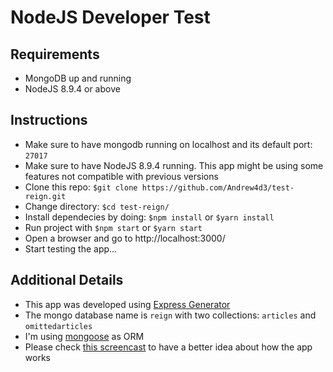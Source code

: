 # NodeJS Developer Test

## Requirements
* MongoDB up and running
* NodeJS 8.9.4 or above

## Instructions

* Make sure to have mongodb running on localhost and its default port: `27017`
* Make sure to have NodeJS 8.9.4 running. This app might be using some features not compatible with previous versions
* Clone this repo: `$git clone https://github.com/Andrew4d3/test-reign.git`
* Change directory: `$cd test-reign/`
* Install dependecies by doing: `$npm install` or `$yarn install`
* Run project with `$npm start` or `$yarn start`
* Open a browser and go to http://localhost:3000/
* Start testing the app...

## Additional Details

* This app was developed using [Express Generator](https://github.com/expressjs/generator)
* The mongo database name is `reign` with two collections: `articles` and `omittedarticles`
* I'm using [mongoose](http://mongoosejs.com) as ORM
* Please check [this screencast](https://www.useloom.com/share/825814f31a204b0586faff002b3f5026) to have a better idea about how the app works
